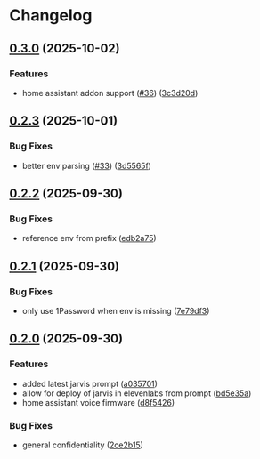 # Changelog

## [0.3.0](https://github.com/ffMathy/hey-jarvis/compare/elevenlabs-v0.2.3...elevenlabs-v0.3.0) (2025-10-02)


### Features

* home assistant addon support ([#36](https://github.com/ffMathy/hey-jarvis/issues/36)) ([3c3d20d](https://github.com/ffMathy/hey-jarvis/commit/3c3d20d05cd038513db1b95a4fcdb9624b79f491))

## [0.2.3](https://github.com/ffMathy/hey-jarvis/compare/elevenlabs-v0.2.2...elevenlabs-v0.2.3) (2025-10-01)


### Bug Fixes

* better env parsing ([#33](https://github.com/ffMathy/hey-jarvis/issues/33)) ([3d5565f](https://github.com/ffMathy/hey-jarvis/commit/3d5565fc030af3669124c3394d091fb70001fcc9))

## [0.2.2](https://github.com/ffMathy/hey-jarvis/compare/elevenlabs-v0.2.1...elevenlabs-v0.2.2) (2025-09-30)


### Bug Fixes

* reference env from prefix ([edb2a75](https://github.com/ffMathy/hey-jarvis/commit/edb2a75fe2aa6c4e15b54c88d51e8a78698121b3))

## [0.2.1](https://github.com/ffMathy/hey-jarvis/compare/elevenlabs-v0.2.0...elevenlabs-v0.2.1) (2025-09-30)


### Bug Fixes

* only use 1Password when env is missing ([7e79df3](https://github.com/ffMathy/hey-jarvis/commit/7e79df353840222f401f87976e34cf03a450029a))

## [0.2.0](https://github.com/ffMathy/hey-jarvis/compare/elevenlabs-v0.1.0...elevenlabs-v0.2.0) (2025-09-30)


### Features

* added latest jarvis prompt ([a035701](https://github.com/ffMathy/hey-jarvis/commit/a035701fee0448ee492c275b01de2a554f7ff43e))
* allow for deploy of jarvis in elevenlabs from prompt ([bd5e35a](https://github.com/ffMathy/hey-jarvis/commit/bd5e35aabee9157326cb351996bf29816cce8962))
* home assistant voice firmware ([d8f5426](https://github.com/ffMathy/hey-jarvis/commit/d8f54267dc497d6afd38bc8fbffe357f44d12520))


### Bug Fixes

* general confidentiality ([2ce2b15](https://github.com/ffMathy/hey-jarvis/commit/2ce2b154d33e805a88f976f815152b8f79582ccd))
